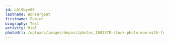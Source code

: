 ```yaml
---
id: LAl9byv0E
lastname: Bonsergent
firstname: Fabien
biography: Test
activity: Miel
photoUrl: /uploads/images/depositphotos_1603378-stock-photo-man-with-fork-on-white.jpg
---
```

